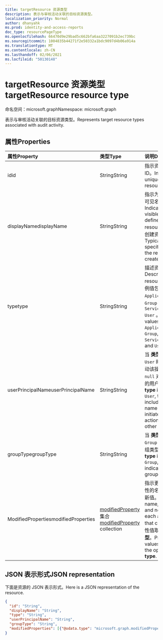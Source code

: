 ```yaml
---
title: targetResource 资源类型
description: 表示与审核活动关联的目标资源类型。
localization_priority: Normal
author: dhanyahk
ms.prod: identity-and-access-reports
doc_type: resourcePageType
ms.openlocfilehash: 66470d9e29bad5c662bfa6aa3227091b2ec739bc
ms.sourcegitcommit: 1004835b44271f2e50332a1bdc9097d4b06a914a
ms.translationtype: MT
ms.contentlocale: zh-CN
ms.lasthandoff: 02/06/2021
ms.locfileid: "50130148"
---
```

# <a name="targetresource-resource-type"></a><span data-ttu-id="360bb-103">targetResource 资源类型</span><span class="sxs-lookup"><span data-stu-id="360bb-103">targetResource resource type</span></span>

<span data-ttu-id="360bb-104">命名空间：microsoft.graph</span><span class="sxs-lookup"><span data-stu-id="360bb-104">Namespace: microsoft.graph</span></span>

<span data-ttu-id="360bb-105">表示与审核活动关联的目标资源类型。</span><span class="sxs-lookup"><span data-stu-id="360bb-105">Represents target resource types associated with audit activity.</span></span> 

## <a name="properties"></a><span data-ttu-id="360bb-106">属性</span><span class="sxs-lookup"><span data-stu-id="360bb-106">Properties</span></span>

| <span data-ttu-id="360bb-107">属性</span><span class="sxs-lookup"><span data-stu-id="360bb-107">Property</span></span>     | <span data-ttu-id="360bb-108">类型</span><span class="sxs-lookup"><span data-stu-id="360bb-108">Type</span></span>   |<span data-ttu-id="360bb-109">说明</span><span class="sxs-lookup"><span data-stu-id="360bb-109">Description</span></span>|
|:---------------|:--------|:----------|
|<span data-ttu-id="360bb-110">id</span><span class="sxs-lookup"><span data-stu-id="360bb-110">id</span></span>|<span data-ttu-id="360bb-111">String</span><span class="sxs-lookup"><span data-stu-id="360bb-111">String</span></span>|<span data-ttu-id="360bb-112">指示资源的唯一 ID。</span><span class="sxs-lookup"><span data-stu-id="360bb-112">Indicates the unique ID of the resource.</span></span>|
|<span data-ttu-id="360bb-113">displayName</span><span class="sxs-lookup"><span data-stu-id="360bb-113">displayName</span></span>|<span data-ttu-id="360bb-114">String</span><span class="sxs-lookup"><span data-stu-id="360bb-114">String</span></span>|<span data-ttu-id="360bb-115">指示为资源定义的可见名称。</span><span class="sxs-lookup"><span data-stu-id="360bb-115">Indicates the visible name defined for the resource.</span></span> <span data-ttu-id="360bb-116">通常在创建资源时指定。</span><span class="sxs-lookup"><span data-stu-id="360bb-116">Typically specified when the resource is created.</span></span>|
|<span data-ttu-id="360bb-117">type</span><span class="sxs-lookup"><span data-stu-id="360bb-117">type</span></span>|<span data-ttu-id="360bb-118">String</span><span class="sxs-lookup"><span data-stu-id="360bb-118">String</span></span>|<span data-ttu-id="360bb-119">描述资源类型。</span><span class="sxs-lookup"><span data-stu-id="360bb-119">Describes the resource type.</span></span>  <span data-ttu-id="360bb-120">示例值包括 `Application` 、 `Group` 和 `ServicePrincipal` `User` 。</span><span class="sxs-lookup"><span data-stu-id="360bb-120">Example values include `Application`, `Group`, `ServicePrincipal`, and `User`.</span></span>|
|<span data-ttu-id="360bb-121">userPrincipalName</span><span class="sxs-lookup"><span data-stu-id="360bb-121">userPrincipalName</span></span>|<span data-ttu-id="360bb-122">String</span><span class="sxs-lookup"><span data-stu-id="360bb-122">String</span></span>|<span data-ttu-id="360bb-123">当 **类型** 设置为 `User` 时，这包括启动该操作的用户名; `null` 对于其他类型的用户。</span><span class="sxs-lookup"><span data-stu-id="360bb-123">When **type** is set to `User`, this includes the user name that initiated the action; `null` for other types.</span></span>|
|<span data-ttu-id="360bb-124">groupType</span><span class="sxs-lookup"><span data-stu-id="360bb-124">groupType</span></span>|<span data-ttu-id="360bb-125">String</span><span class="sxs-lookup"><span data-stu-id="360bb-125">String</span></span>|<span data-ttu-id="360bb-126">当 **类型** 设置为 `Group` 时，这表示组类型。</span><span class="sxs-lookup"><span data-stu-id="360bb-126">When **type** is set to `Group`, this indicates the group type.</span></span>|
|<span data-ttu-id="360bb-127">ModifiedProperties</span><span class="sxs-lookup"><span data-stu-id="360bb-127">modifiedProperties</span></span>|<span data-ttu-id="360bb-128">[modifiedProperty](modifiedproperty.md) 集合</span><span class="sxs-lookup"><span data-stu-id="360bb-128">[modifiedProperty](modifiedproperty.md) collection</span></span>|<span data-ttu-id="360bb-129">指示更改的每个属性的名称、旧值和新值。</span><span class="sxs-lookup"><span data-stu-id="360bb-129">Indicates name, old value and new value of each attribute that changed.</span></span> <span data-ttu-id="360bb-130">属性值取决于操作 **类型**。</span><span class="sxs-lookup"><span data-stu-id="360bb-130">Property values depend on the operation **type**.</span></span>|

## <a name="json-representation"></a><span data-ttu-id="360bb-131">JSON 表示形式</span><span class="sxs-lookup"><span data-stu-id="360bb-131">JSON representation</span></span>

<span data-ttu-id="360bb-132">下面是资源的 JSON 表示形式。</span><span class="sxs-lookup"><span data-stu-id="360bb-132">Here is a JSON representation of the resource.</span></span>

<!-- {
  "blockType": "resource",
  "optionalProperties": [

  ],
  "@odata.type": "microsoft.graph.targetResource"
}-->

```json
{
  "id": "String",
  "displayName": "String",
  "type": "String",
  "userPrincipalName": "String",
  "groupType": "String",
  "modifiedProperties": [{"@odata.type": "microsoft.graph.modifiedProperty"}]
}
```


<!-- uuid: 8fcb5dbc-d5aa-4681-8e31-b001d5168d79
2015-10-25 14:57:30 UTC -->
<!-- {
  "type": "#page.annotation",
  "description": "targetResource resource",
  "keywords": "",
  "section": "documentation",
  "tocPath": ""
}-->

